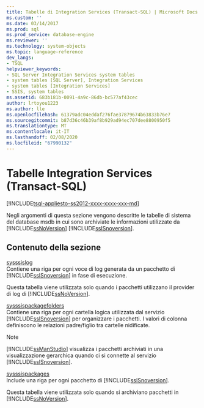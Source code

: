 ```yaml
---
title: Tabelle di Integration Services (Transact-SQL) | Microsoft Docs
ms.custom: ''
ms.date: 03/14/2017
ms.prod: sql
ms.prod_service: database-engine
ms.reviewer: ''
ms.technology: system-objects
ms.topic: language-reference
dev_langs:
- TSQL
helpviewer_keywords:
- SQL Server Integration Services system tables
- system tables [SQL Server], Integration Services
- system tables [Integration Services]
- SSIS, system tables
ms.assetid: 683b181b-0091-4a9c-86db-bc577af43cec
author: lrtoyou1223
ms.author: lle
ms.openlocfilehash: 61379adc04eddaf276fae37879674b63833b76e7
ms.sourcegitcommit: b87d36c46b39af8b929ad94ec707dee8800950f5
ms.translationtype: MT
ms.contentlocale: it-IT
ms.lasthandoff: 02/08/2020
ms.locfileid: "67990132"
---
```

# <a name="integration-services-tables-transact-sql"></a>Tabelle Integration Services (Transact-SQL)
[!INCLUDE[tsql-appliesto-ss2012-xxxx-xxxx-xxx-md](../../includes/tsql-appliesto-ss2012-xxxx-xxxx-xxx-md.md)]

  Negli argomenti di questa sezione vengono descritte le tabelle di sistema del database msdb in cui sono archiviate le informazioni utilizzate da [!INCLUDE[ssNoVersion](../../includes/ssnoversion-md.md)] [!INCLUDE[ssISnoversion](../../includes/ssisnoversion-md.md)].  
  
## <a name="in-this-section"></a>Contenuto della sezione  
 [sysssislog](../../relational-databases/system-tables/sysssislog-transact-sql.md)  
 Contiene una riga per ogni voce di log generata da un pacchetto di [!INCLUDE[ssISnoversion](../../includes/ssisnoversion-md.md)] in fase di esecuzione.  
  
 Questa tabella viene utilizzata solo quando i pacchetti utilizzano il provider di log di [!INCLUDE[ssNoVersion](../../includes/ssnoversion-md.md)].  
  
 [sysssispackagefolders](../../relational-databases/system-tables/sysssispackagefolders-transact-sql.md)  
 Contiene una riga per ogni cartella logica utilizzata dal servizio [!INCLUDE[ssISnoversion](../../includes/ssisnoversion-md.md)] per organizzare i pacchetti. I valori di colonna definiscono le relazioni padre/figlio tra cartelle nidificate.  
  
> [!NOTE]  
>  
  [!INCLUDE[ssManStudio](../../includes/ssmanstudio-md.md)] visualizza i pacchetti archiviati in una visualizzazione gerarchica quando ci si connette al servizio [!INCLUDE[ssISnoversion](../../includes/ssisnoversion-md.md)].  
  
 [sysssispackages](../../relational-databases/system-tables/sysssispackages-transact-sql.md)  
 Include una riga per ogni pacchetto di [!INCLUDE[ssISnoversion](../../includes/ssisnoversion-md.md)].  
  
 Questa tabella viene utilizzata solo quando si archiviano pacchetti in [!INCLUDE[ssNoVersion](../../includes/ssnoversion-md.md)].  
  
  
